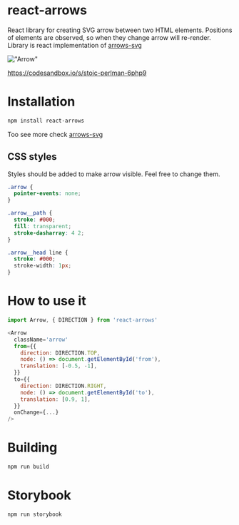 # react-arrows
React library for creating SVG arrow between two HTML elements. Positions of elements are observed, so when they change arrow will re-render. Library is react implementation of [arrows-svg](https://www.npmjs.com/package/arrows-svg)

!["Arrow"](docs/arrow-1.png?raw=true "Arrow example")

https://codesandbox.io/s/stoic-perlman-6php9

# Installation

```sh
npm install react-arrows
```

Too see more check [arrows-svg](https://www.npmjs.com/package/arrows-svg)<br />

## CSS styles
Styles should be added to make arrow visible. Feel free to change them.

```css
.arrow {
  pointer-events: none;
}

.arrow__path {
  stroke: #000;
  fill: transparent;
  stroke-dasharray: 4 2;
}

.arrow__head line {
  stroke: #000;
  stroke-width: 1px;
}
```

# How to use it

```js
import Arrow, { DIRECTION } from 'react-arrows'

<Arrow
  className='arrow'
  from={{
    direction: DIRECTION.TOP,
    node: () => document.getElementById('from'),
    translation: [-0.5, -1],
  }}
  to={{
    direction: DIRECTION.RIGHT,
    node: () => document.getElementById('to'),
    translation: [0.9, 1],
  }}
  onChange={...}
/>
```

# Building
```sh
npm run build
```

# Storybook
```sh
npm run storybook
```
